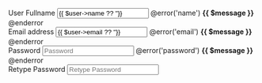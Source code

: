 <div class="card-body">
    <div class="form-group mb-2">
        <label for="name">User Fullname</label>
        <input type="text" name="name" class="form-control @error('name') is-invalid @enderror" id="name" placeholder="Enter fullname" value="{{ $user->name ?? ''}}"/>
        @error('name')
            <span class="invalid-feedback" role="alert">
                <strong>{{ $message }}</strong>
            </span>
        @enderror
    </div>
    <div class="form-group mb-2">
        <label for="email">Email address</label>
        <input type="email" name="email"class="form-control @error('email') is-invalid @enderror" id="email" placeholder="Enter email" value="{{ $user->email ?? ''}}" />
        @error('email')
            <span class="invalid-feedback" role="alert">
                <strong>{{ $message }}</strong>
            </span>
        @enderror
    </div>
    <div class="form-group mb-2">
        <label for="password">Password</label>
        <input type="password" name="password" class="form-control @error('password') is-invalid @enderror" id="password" placeholder="Password" />
        @error('password')
            <span class="invalid-feedback" role="alert">
                <strong>{{ $message }}</strong>
            </span>
        @enderror
    </div>
    <div class="form-group mb-2">
        <label for="password_confirmation">Retype Password</label>
        <input type="password" name="password_confirmation" class="form-control" id="password_confirmation" placeholder="Retype Password" />
    </div>
</div>
